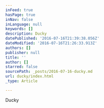 ```yaml
---
inFeed: true
hasPage: true
inNav: false
inLanguage: null
keywords: []
description: Ducky
datePublished: '2016-07-16T21:39:38.056Z'
dateModified: '2016-07-16T21:26:33.913Z'
authors: []
publisher: null
title: ''
author: []
starred: false
sourcePath: _posts/2016-07-16-ducky.md
url: ducky/index.html
_type: Article

---
```

Ducky